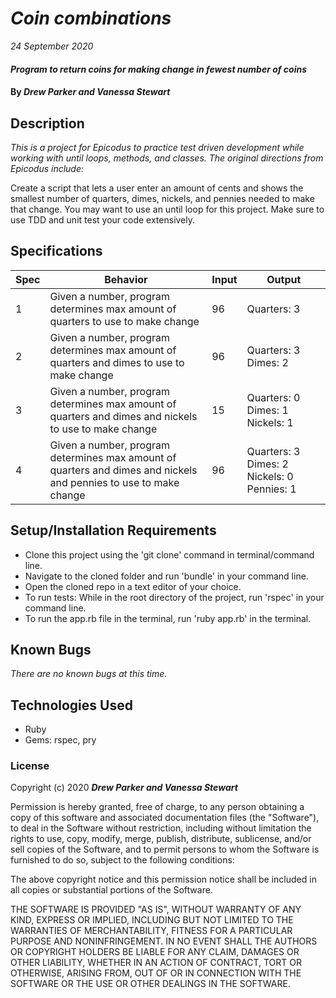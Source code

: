 # _Coin combinations_

_24 September 2020_

#### _Program to return coins for making change in fewest number of coins_

#### By _**Drew Parker and Vanessa Stewart**_

## Description

_This is a project for Epicodus to practice test driven development while working with until loops, methods, and classes. The original directions from Epicodus include:_

Create a script that lets a user enter an amount of cents and shows the smallest number of quarters, dimes, nickels, and pennies needed to make that change. You may want to use an until loop for this project. Make sure to use TDD and unit test your code extensively.

## Specifications
| Spec     | Behavior | Input    | Output   |
| -------- | -------- | -------- | -------- |
| 1 | Given a number, program determines max amount of quarters to use to make change | 96 | Quarters: 3 |
| 2 | Given a number, program determines max amount of quarters and dimes to use to make change | 96 | Quarters: 3 Dimes: 2 |
| 3 | Given a number, program determines max amount of quarters and dimes and nickels to use to make change | 15 | Quarters: 0 Dimes: 1 Nickels: 1 |
| 4 | Given a number, program determines max amount of quarters and dimes and nickels and pennies to use to make change | 96 | Quarters: 3 Dimes: 2 Nickels: 0 Pennies: 1 |

## Setup/Installation Requirements

- Clone this project using the 'git clone' command in terminal/command line.
- Navigate to the cloned folder and run 'bundle' in your command line.
- Open the cloned repo in a text editor of your choice.
- To run tests: While in the root directory of the project, run 'rspec' in your command line.
- To run the app.rb file in the terminal, run 'ruby app.rb' in the terminal.

## Known Bugs

_There are no known bugs at this time._

## Technologies Used

* Ruby
* Gems: rspec, pry

### License

Copyright (c) 2020 **_Drew Parker and Vanessa Stewart_**

Permission is hereby granted, free of charge, to any person obtaining a copy of this software and associated documentation files (the "Software"), to deal in the Software without restriction, including without limitation the rights to use, copy, modify, merge, publish, distribute, sublicense, and/or sell copies of the Software, and to permit persons to whom the Software is furnished to do so, subject to the following conditions:

The above copyright notice and this permission notice shall be included in all copies or substantial portions of the Software.

THE SOFTWARE IS PROVIDED "AS IS", WITHOUT WARRANTY OF ANY KIND, EXPRESS OR IMPLIED, INCLUDING BUT NOT LIMITED TO THE WARRANTIES OF MERCHANTABILITY, FITNESS FOR A PARTICULAR PURPOSE AND NONINFRINGEMENT. IN NO EVENT SHALL THE AUTHORS OR COPYRIGHT HOLDERS BE LIABLE FOR ANY CLAIM, DAMAGES OR OTHER LIABILITY, WHETHER IN AN ACTION OF CONTRACT, TORT OR OTHERWISE, ARISING FROM, OUT OF OR IN CONNECTION WITH THE SOFTWARE OR THE USE OR OTHER DEALINGS IN THE SOFTWARE.
